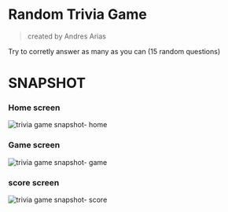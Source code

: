 # Random Trivia Game
>created by Andres Arias 

Try to corretly answer as many as you can (15 random questions)

# SNAPSHOT

### Home screen

![trivia game snapshot- home](https://i.imgur.com/cwe5kDI.png)

### Game screen

![trivia game snapshot- game](https://i.imgur.com/4u7Q7KF.png)

### score screen

![trivia game snapshot- score](https://i.imgur.com/OlIocwz.png)





